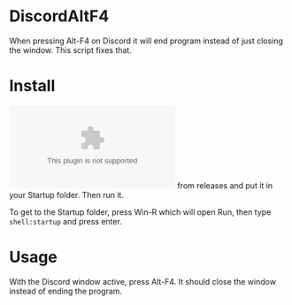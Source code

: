 # DiscordAltF4
When pressing Alt-F4 on Discord it will end program instead of just closing the window. This script fixes that.

# Install
![Download the EXE](https://github.com/asheroto/DiscordAltF4/releases/latest/download/DiscordAltF4.exe) from releases and put it in your Startup folder. Then run it.

To get to the Startup folder, press Win-R which will open Run, then type `shell:startup` and press enter.

# Usage
With the Discord window active, press Alt-F4. It should close the window instead of ending the program.